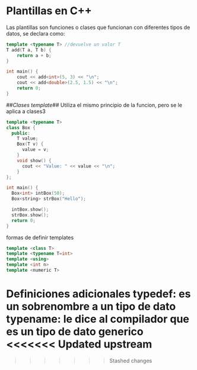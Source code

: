 # **Plantillas en C++**

Las plantillas son funciones o clases que funcionan con diferentes tipos de datos, se declara como:

```cpp
template <typename T> //devuelve un valor T
T add(T a, T b) {
    return a + b;
}

int main() {
    cout << add<int>(5, 3) << "\n";
    cout << add<double>(2.5, 1.5) << "\n";
    return 0;
}
```
##*Clases template*##
Utiliza el mismo principio de la funcion, pero se le aplica a clases3
```cpp
template <typename T>
class Box {
  public:
    T value;
    Box(T v) {
      value = v;
    }
    void show() {
      cout << "Value: " << value << "\n";
    }
};

int main() {
  Box<int> intBox(50);
  Box<string> strBox("Hello");

  intBox.show();
  strBox.show();
  return 0;
}
```
formas de definir templates
```CPP
template <class T>
template <typename T=int>
template <using>
template <int n>
template <numeric T>

```
Definiciones adicionales
typedef: es un sobrenombre a un tipo de dato
typename: le dice al compilador que es un tipo de dato generico
<<<<<<< Updated upstream
=======

>>>>>>> Stashed changes
